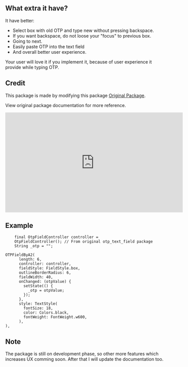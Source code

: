 ## What extra it have?
It have better:
* Select box with old OTP and type new without pressing backspace.
* If you want backspace, do not loose your "focus" to previous box.
* Going to next.
* Easily paste OTP into the text field
* And overall better user experience.

Your user will love it if you implement it, because of user experience it provide while typing OTP.

## Credit
This package is made by modifying this package [Original Package](https://pub.dev/packages/otp_text_field).

View original package documentation for more reference.

 <iframe width="560" height="315"
src="https://youtu.be/9SM6g76C6qY" 
frameborder="0" 
allow="accelerometer; autoplay; encrypted-media; gyroscope; picture-in-picture" 
allowfullscreen></iframe>

## Example
```
    final OtpFieldController controller =
    OtpFieldController(); // From original otp_text_field package
    String _otp = "";
```

```
OTPFieldByA2(
      length: 6,
      controller: controller,
      fieldStyle: FieldStyle.box,
      outlineBorderRadius: 6,
      fieldWidth: 40,
      onChanged: (otpValue) {
        setState(() {
          _otp = otpValue;
        });
      },
      style: TextStyle(
        fontSize: 18,
        color: Colors.black,
        fontWeight: FontWeight.w600,
      ),
),
```



## Note
The package is still on development phase, so other more features which increases UX comming soon.
After that I will update the documentation too.
